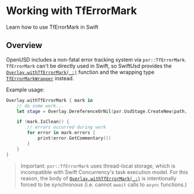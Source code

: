# Working with TfErrorMark

Learn how to use TfErrorMark in Swift

## Overview

OpenUSD includes a non-fatal error tracking system via `pxr::TfErrorMark`. `TfErrorMark` can't be directly used in Swift, so SwiftUsd provides the [`Overlay.withTfErrorMark(_:)`](doc:/OpenUSD/C++/Overlay/withTfErrorMark(_:)) function and the wrapping type [`TfErrorMarkWrapper`](doc:/OpenUSD/Overlay/TfErrorMarkWrapper) instead.

Example usage:
```swift
Overlay.withTfErrorMark { mark in
    // do some work...
    let stage = Overlay.DereferenceOrNil(pxr.UsdStage.CreateNew(path, .LoadAll))

    if !mark.IsClean() {
        // errors occurred during work
        for error in mark.errors {
            print(error.GetCommentary())
        }
    }
}
```

> Important: `pxr::TfErrorMark` uses thread-local storage, which is incompatible with Swift Concurrency's task execution model. For this reason, the body of [`Overlay.withTfErrorMark(_:)`](doc:/OpenUSD/C++/Overlay/withTfErrorMark(_:)) is intentionally forced to be synchronous (i.e. cannot `await` calls to `async` functions.)